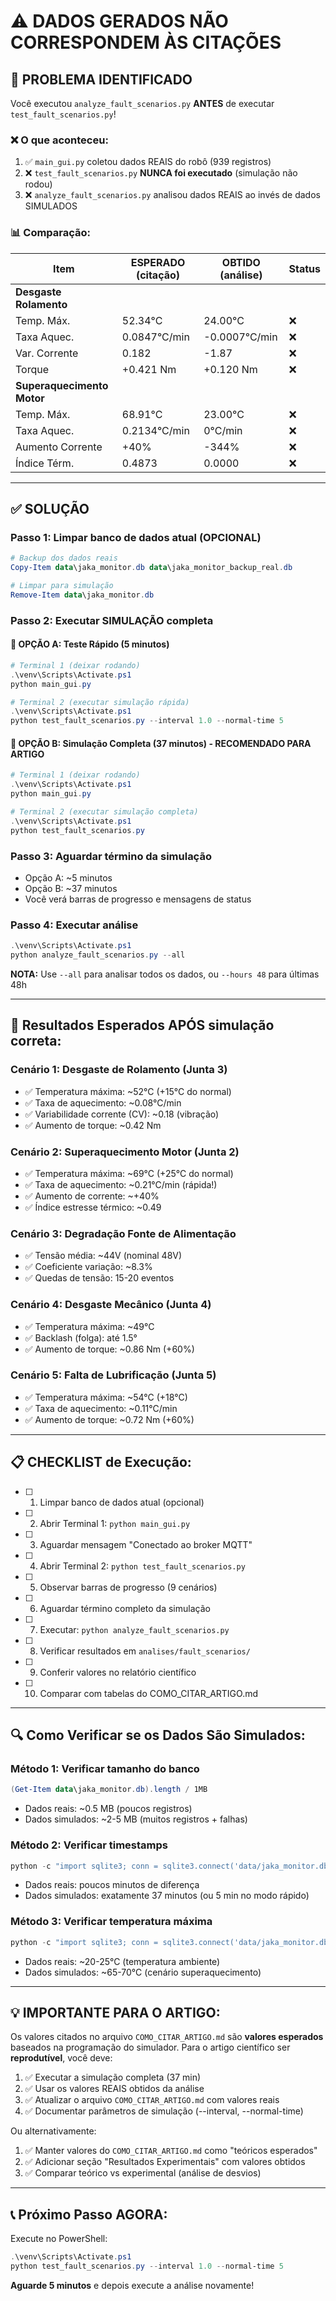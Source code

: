 # ⚠️ DADOS GERADOS NÃO CORRESPONDEM ÀS CITAÇÕES

## 🔴 PROBLEMA IDENTIFICADO

Você executou `analyze_fault_scenarios.py` **ANTES** de executar `test_fault_scenarios.py`!

### ❌ O que aconteceu:
1. ✅ `main_gui.py` coletou dados REAIS do robô (939 registros)
2. ❌ `test_fault_scenarios.py` **NUNCA foi executado** (simulação não rodou)
3. ❌ `analyze_fault_scenarios.py` analisou dados REAIS ao invés de dados SIMULADOS

### 📊 Comparação:

| Item | ESPERADO (citação) | OBTIDO (análise) | Status |
|------|-------------------|------------------|--------|
| **Desgaste Rolamento** | | | |
| Temp. Máx. | 52.34°C | 24.00°C | ❌ |
| Taxa Aquec. | 0.0847°C/min | -0.0007°C/min | ❌ |
| Var. Corrente | 0.182 | -1.87 | ❌ |
| Torque | +0.421 Nm | +0.120 Nm | ❌ |
| **Superaquecimento Motor** | | | |
| Temp. Máx. | 68.91°C | 23.00°C | ❌ |
| Taxa Aquec. | 0.2134°C/min | 0°C/min | ❌ |
| Aumento Corrente | +40% | -344% | ❌ |
| Índice Térm. | 0.4873 | 0.0000 | ❌ |

---

## ✅ SOLUÇÃO

### Passo 1: Limpar banco de dados atual (OPCIONAL)
```powershell
# Backup dos dados reais
Copy-Item data\jaka_monitor.db data\jaka_monitor_backup_real.db

# Limpar para simulação
Remove-Item data\jaka_monitor.db
```

### Passo 2: Executar SIMULAÇÃO completa

#### 🚀 OPÇÃO A: Teste Rápido (5 minutos)
```powershell
# Terminal 1 (deixar rodando)
.\venv\Scripts\Activate.ps1
python main_gui.py

# Terminal 2 (executar simulação rápida)
.\venv\Scripts\Activate.ps1
python test_fault_scenarios.py --interval 1.0 --normal-time 5
```

#### 🔬 OPÇÃO B: Simulação Completa (37 minutos) - RECOMENDADO PARA ARTIGO
```powershell
# Terminal 1 (deixar rodando)
.\venv\Scripts\Activate.ps1
python main_gui.py

# Terminal 2 (executar simulação completa)
.\venv\Scripts\Activate.ps1
python test_fault_scenarios.py
```

### Passo 3: Aguardar término da simulação
- Opção A: ~5 minutos
- Opção B: ~37 minutos
- Você verá barras de progresso e mensagens de status

### Passo 4: Executar análise
```powershell
.\venv\Scripts\Activate.ps1
python analyze_fault_scenarios.py --all
```
**NOTA:** Use `--all` para analisar todos os dados, ou `--hours 48` para últimas 48h

---

## 🎯 Resultados Esperados APÓS simulação correta:

### Cenário 1: Desgaste de Rolamento (Junta 3)
- ✅ Temperatura máxima: ~52°C (+15°C do normal)
- ✅ Taxa de aquecimento: ~0.08°C/min
- ✅ Variabilidade corrente (CV): ~0.18 (vibração)
- ✅ Aumento de torque: ~0.42 Nm

### Cenário 2: Superaquecimento Motor (Junta 2)
- ✅ Temperatura máxima: ~69°C (+25°C do normal)
- ✅ Taxa de aquecimento: ~0.21°C/min (rápida!)
- ✅ Aumento de corrente: ~+40%
- ✅ Índice estresse térmico: ~0.49

### Cenário 3: Degradação Fonte de Alimentação
- ✅ Tensão média: ~44V (nominal 48V)
- ✅ Coeficiente variação: ~8.3%
- ✅ Quedas de tensão: 15-20 eventos

### Cenário 4: Desgaste Mecânico (Junta 4)
- ✅ Temperatura máxima: ~49°C
- ✅ Backlash (folga): até 1.5°
- ✅ Aumento de torque: ~0.86 Nm (+60%)

### Cenário 5: Falta de Lubrificação (Junta 5)
- ✅ Temperatura máxima: ~54°C (+18°C)
- ✅ Taxa de aquecimento: ~0.11°C/min
- ✅ Aumento de torque: ~0.72 Nm (+60%)

---

## 📋 CHECKLIST de Execução:

- [ ] 1. Limpar banco de dados atual (opcional)
- [ ] 2. Abrir Terminal 1: `python main_gui.py`
- [ ] 3. Aguardar mensagem "Conectado ao broker MQTT"
- [ ] 4. Abrir Terminal 2: `python test_fault_scenarios.py`
- [ ] 5. Observar barras de progresso (9 cenários)
- [ ] 6. Aguardar término completo da simulação
- [ ] 7. Executar: `python analyze_fault_scenarios.py`
- [ ] 8. Verificar resultados em `analises/fault_scenarios/`
- [ ] 9. Conferir valores no relatório científico
- [ ] 10. Comparar com tabelas do COMO_CITAR_ARTIGO.md

---

## 🔍 Como Verificar se os Dados São Simulados:

### Método 1: Verificar tamanho do banco
```powershell
(Get-Item data\jaka_monitor.db).length / 1MB
```
- Dados reais: ~0.5 MB (poucos registros)
- Dados simulados: ~2-5 MB (muitos registros + falhas)

### Método 2: Verificar timestamps
```powershell
python -c "import sqlite3; conn = sqlite3.connect('data/jaka_monitor.db'); cursor = conn.cursor(); cursor.execute('SELECT MIN(timestamp), MAX(timestamp), COUNT(*) FROM robot_data'); print(cursor.fetchone())"
```
- Dados reais: poucos minutos de diferença
- Dados simulados: exatamente 37 minutos (ou 5 min no modo rápido)

### Método 3: Verificar temperatura máxima
```powershell
python -c "import sqlite3; conn = sqlite3.connect('data/jaka_monitor.db'); cursor = conn.cursor(); cursor.execute('SELECT MAX(temperature) FROM joint_data'); print(f'Temp máxima: {cursor.fetchone()[0]}°C')"
```
- Dados reais: ~20-25°C (temperatura ambiente)
- Dados simulados: ~65-70°C (cenário superaquecimento)

---

## 💡 IMPORTANTE PARA O ARTIGO:

Os valores citados no arquivo `COMO_CITAR_ARTIGO.md` são **valores esperados** baseados na programação do simulador. Para o artigo científico ser **reprodutível**, você deve:

1. ✅ Executar a simulação completa (37 min)
2. ✅ Usar os valores REAIS obtidos da análise
3. ✅ Atualizar o arquivo `COMO_CITAR_ARTIGO.md` com valores reais
4. ✅ Documentar parâmetros de simulação (--interval, --normal-time)

Ou alternativamente:

1. ✅ Manter valores do `COMO_CITAR_ARTIGO.md` como "teóricos esperados"
2. ✅ Adicionar seção "Resultados Experimentais" com valores obtidos
3. ✅ Comparar teórico vs experimental (análise de desvios)

---

## 📞 Próximo Passo AGORA:

Execute no PowerShell:
```powershell
.\venv\Scripts\Activate.ps1
python test_fault_scenarios.py --interval 1.0 --normal-time 5
```

**Aguarde 5 minutos** e depois execute a análise novamente!
